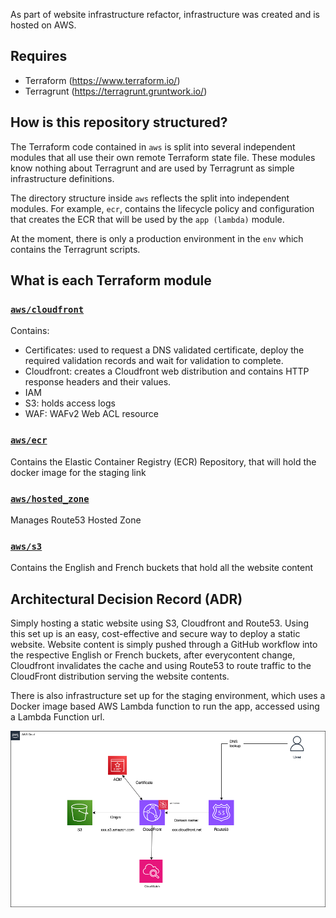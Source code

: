 As part of website infrastructure refactor, infrastructure was created and is hosted on AWS.

## Requires
- Terraform (https://www.terraform.io/)
- Terragrunt (https://terragrunt.gruntwork.io/)

## How is this repository structured?

The Terraform code contained in `aws` is split into several independent modules that all use their own remote Terraform state file. These modules know nothing about Terragrunt and are used by Terragrunt as simple infrastructure definitions.

The directory structure inside `aws` reflects the split into independent modules. For example, `ecr`, contains the lifecycle policy and configuration that creates the ECR that will be used by the `app (lambda)` module.

At the moment, there is only a production environment in the `env` which contains the Terragrunt scripts.

## What is each Terraform module

### [`aws/cloudfront`](terragrunt/aws/cloudfront)
Contains:
- Certificates: used to request a DNS validated certificate, deploy the required validation records and wait for validation to complete.
- Cloudfront: creates a Cloudfront web distribution and contains HTTP response headers and their values.
- IAM
- S3: holds access logs
- WAF: WAFv2 Web ACL resource

### [`aws/ecr`](terragrunt/aws/ecr)
Contains the Elastic Container Registry (ECR) Repository, that will hold the docker image for the staging link

### [`aws/hosted_zone`](terragrunt/aws/hosted_zone)
Manages Route53 Hosted Zone

### [`aws/s3`](terragrunt/aws/s3)
Contains the English and French buckets that hold all the website content

## Architectural Decision Record (ADR)
Simply hosting a static website using S3, Cloudfront and Route53. Using this set up is an easy, cost-effective and secure way to deploy a static website. Website content is simply pushed through a GitHub workflow into the respective English or French buckets, after everycontent change, Cloudfront invalidates the cache and using Route53 to route traffic to the CloudFront distribution serving the website contents.

There is also infrastructure set up for the staging environment, which uses a Docker image based AWS Lambda function to run the app, accessed using a Lambda Function url.

![Diagram of website infrastructure](../static/img/cds-infra-adr.drawio.png)